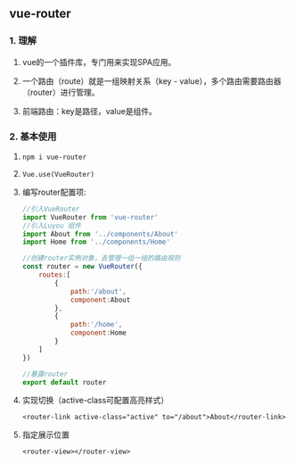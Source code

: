 ## vue-router

### 1. 理解

1. vue的一个插件库，专门用来实现SPA应用。

2. 一个路由（route）就是一组映射关系（key - value），多个路由需要路由器（router）进行管理。

3. 前端路由：key是路径，value是组件。

### 2. 基本使用

1. `npm i vue-router`

2. `Vue.use(VueRouter)`

3. 编写router配置项:

    ```javascript
    //引入VueRouter
    import VueRouter from 'vue-router'
    //引入Luyou 组件
    import About from '../components/About'
    import Home from '../components/Home'

    //创建router实例对象，去管理一组一组的路由规则
    const router = new VueRouter({
        routes:[
            {
                path:'/about',
                component:About
            },
            {
                path:'/home',
                component:Home
            }
        ]
    })

    //暴露router
    export default router
    ```

4. 实现切换（active-class可配置高亮样式）

    `<router-link active-class="active" to="/about">About</router-link>`

5. 指定展示位置

    `<router-view></router-view>`

